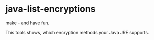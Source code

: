 # java-list-encryptions

make - and have fun.

This tools shows, which encryption methods your Java JRE supports.

